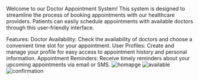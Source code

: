 Welcome to our Doctor Appointment System! This system is designed to streamline the process of booking appointments with our healthcare providers. Patients can easily schedule appointments with available doctors through this user-friendly interface.

Features:
Doctor Availability: Check the availability of doctors and choose a convenient time slot for your appointment.
User Profiles: Create and manage your profile for easy access to appointment history and personal information.
Appointment Reminders: Receive timely reminders about your upcoming appointments via email or SMS.
![homapge](https://github.com/masudhasan02/Doctor_Appointment_System/assets/155936703/2cbf471e-05b9-47ab-9560-6a2e567ccf83)
![available](https://github.com/masudhasan02/Doctor_Appointment_System/assets/155936703/5174a087-fcfe-41e6-b217-eafdecc764e4)
![confirmation](https://github.com/masudhasan02/Doctor_Appointment_System/assets/155936703/b1b9e380-fdc7-4f61-ba79-262c332b8df7)

